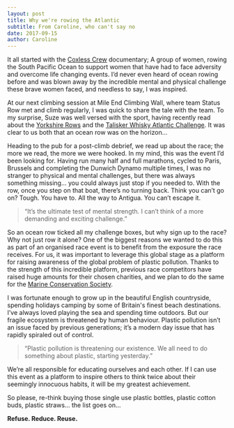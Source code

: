 ```yaml
---
layout: post
title: Why we're rowing the Atlantic
subtitle: From Caroline, who can't say no
date: 2017-09-15
author: Caroline
---
```

[coxlesscrew]: http://coxlesscrew.com/
[yorkshirerows]: http://www.yorkshirerows.com/
[taliskerwhiskyatlanticchallenge]: https://www.taliskerwhiskyatlanticchallenge.com/
[mcs]: http://www.mcsuk.org/


It all started with the [Coxless Crew][coxlesscrew] documentary; A group of women, rowing the South Pacific Ocean to support women that have had to face adversity and overcome life changing events. I’d never even heard of ocean rowing before and was blown away by the incredible mental and physical challenge these brave women faced, and needless to say, I was inspired.

At our next climbing session at Mile End Climbing Wall, where team Status Row met and climb regularly, I was quick to share the tale with the team. To my surprise, Suze was well versed with the sport, having recently read about the [Yorkshire Rows][yorkshirerows] and the [Talisker Whisky Atlantic Challenge][taliskerwhiskyatlanticchallenge]. It was clear to us both that an ocean row was on the horizon…

Heading to the pub for a post-climb debrief, we read up about the race; the more we read, the more we were hooked. In my mind, this was the event I’d been looking for. Having run many half and full marathons, cycled to Paris, Brussels and completing the Dunwich Dynamo multiple times, I was no stranger to physical and mental challenges, but there was always something missing… you could always just stop if you needed to. With the row, once you step on that boat, there’s no turning back. Think you can’t go on? Tough. You have to. All the way to Antigua. You can’t escape it.

> “It’s the ultimate test of mental strength. I can’t think of a more demanding and exciting challenge.”

So an ocean row ticked all my challenge boxes, but why sign up to the race? Why not just row it alone? One of the biggest reasons we wanted to do this as part of an organised race event is to benefit from the exposure the race receives. For us, it was important to leverage this global stage as a platform for raising awareness of the global problem of plastic pollution. Thanks to the strength of this incredible platform, previous race competitors have raised huge amounts for their chosen charities, and we plan to do the same for the [Marine Conservation Society][mcs].

I was fortunate enough to grow up in the beautiful English countryside, spending holidays camping by some of Britain's finest beach destinations. I’ve always loved playing the sea and spending time outdoors. But our fragile ecosystem is threatened by human behaviour. Plastic pollution isn’t an issue faced by previous generations; it’s a modern day issue that has rapidly spiraled out of control.

> “Plastic pollution is threatening our existence. We all need to do something about plastic, starting yesterday.”

We’re all responsible for educating ourselves and each other. If I can use this event as a platform to inspire others to think twice about their seemingly innocuous habits, it will be my greatest achievement.

So please, re-think buying those single use plastic bottles, plastic cotton buds, plastic straws… the list goes on...

__Refuse. Reduce. Reuse.__
